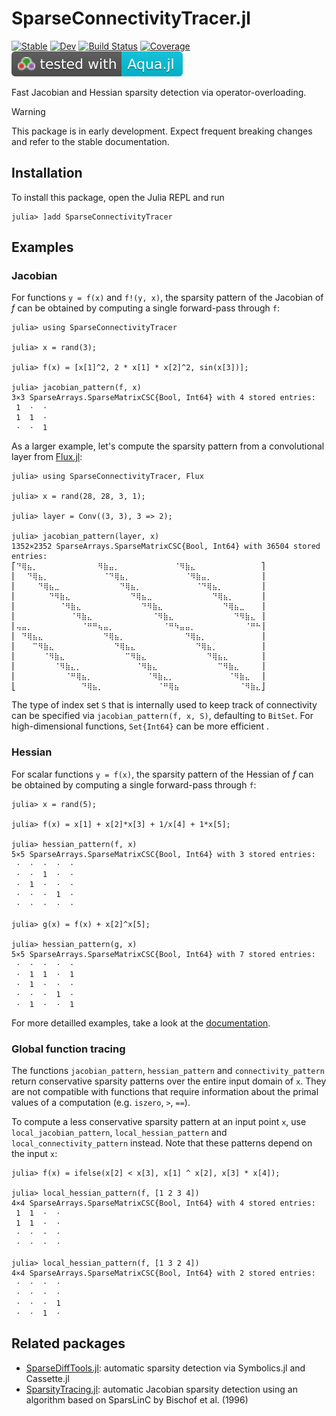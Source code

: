 # SparseConnectivityTracer.jl

[![Stable](https://img.shields.io/badge/docs-stable-blue.svg)](https://adrhill.github.io/SparseConnectivityTracer.jl/stable/)
[![Dev](https://img.shields.io/badge/docs-dev-blue.svg)](https://adrhill.github.io/SparseConnectivityTracer.jl/dev/)
[![Build Status](https://github.com/adrhill/SparseConnectivityTracer.jl/actions/workflows/CI.yml/badge.svg?branch=main)](https://github.com/adrhill/SparseConnectivityTracer.jl/actions/workflows/CI.yml?query=branch%3Amain)
[![Coverage](https://codecov.io/gh/adrhill/SparseConnectivityTracer.jl/branch/main/graph/badge.svg)](https://codecov.io/gh/adrhill/SparseConnectivityTracer.jl)
[![Aqua](https://raw.githubusercontent.com/JuliaTesting/Aqua.jl/master/badge.svg)](https://github.com/JuliaTesting/Aqua.jl)

Fast Jacobian and Hessian sparsity detection via operator-overloading.

> [!WARNING]
> This package is in early development. Expect frequent breaking changes and refer to the stable documentation.

## Installation 
To install this package, open the Julia REPL and run 

```julia-repl
julia> ]add SparseConnectivityTracer
```

## Examples
### Jacobian

For functions `y = f(x)` and `f!(y, x)`, the sparsity pattern of the Jacobian of $f$ can be obtained
by computing a single forward-pass through `f`:

```jldoctest
julia> using SparseConnectivityTracer

julia> x = rand(3);

julia> f(x) = [x[1]^2, 2 * x[1] * x[2]^2, sin(x[3])];

julia> jacobian_pattern(f, x)
3×3 SparseArrays.SparseMatrixCSC{Bool, Int64} with 4 stored entries:
 1  ⋅  ⋅
 1  1  ⋅
 ⋅  ⋅  1
```

As a larger example, let's compute the sparsity pattern from a convolutional layer from [Flux.jl](https://github.com/FluxML/Flux.jl):
```jldoctest
julia> using SparseConnectivityTracer, Flux

julia> x = rand(28, 28, 3, 1);

julia> layer = Conv((3, 3), 3 => 2);

julia> jacobian_pattern(layer, x)
1352×2352 SparseArrays.SparseMatrixCSC{Bool, Int64} with 36504 stored entries:
⎡⠙⢿⣦⡀⠀⠀⠀⠀⠀⠀⠀⠀⠀⠀⠀⠻⣷⣤⡀⠀⠀⠀⠀⠀⠀⠀⠀⠀⠀⠈⠻⣷⣄⠀⠀⠀⠀⠀⠀⠀⠀⠀⠀⠀⠀⎤
⎢⠀⠀⠙⢿⣦⡀⠀⠀⠀⠀⠀⠀⠀⠀⠀⠀⠈⠙⢿⣦⡀⠀⠀⠀⠀⠀⠀⠀⠀⠀⠀⠈⠻⣷⣤⡀⠀⠀⠀⠀⠀⠀⠀⠀⠀⎥
⎢⠀⠀⠀⠀⠙⢿⣦⣀⠀⠀⠀⠀⠀⠀⠀⠀⠀⠀⠀⠙⢿⣦⡀⠀⠀⠀⠀⠀⠀⠀⠀⠀⠀⠈⠙⢿⣦⡀⠀⠀⠀⠀⠀⠀⠀⎥
⎢⠀⠀⠀⠀⠀⠀⠙⠻⣷⣄⠀⠀⠀⠀⠀⠀⠀⠀⠀⠀⠀⠙⢿⣦⣀⠀⠀⠀⠀⠀⠀⠀⠀⠀⠀⠀⠙⢿⣦⡀⠀⠀⠀⠀⠀⎥
⎢⠀⠀⠀⠀⠀⠀⠀⠀⠈⠻⣷⣄⠀⠀⠀⠀⠀⠀⠀⠀⠀⠀⠀⠙⠻⣷⣄⠀⠀⠀⠀⠀⠀⠀⠀⠀⠀⠀⠙⢿⣦⣀⠀⠀⠀⎥
⎢⠀⠀⠀⠀⠀⠀⠀⠀⠀⠀⠈⠻⣷⣄⠀⠀⠀⠀⠀⠀⠀⠀⠀⠀⠀⠈⠻⣷⣄⠀⠀⠀⠀⠀⠀⠀⠀⠀⠀⠀⠙⠻⣷⣄⠀⎥
⎢⢤⣤⡀⠀⠀⠀⠀⠀⠀⠀⠀⠀⠈⠛⠛⢦⣤⡀⠀⠀⠀⠀⠀⠀⠀⠀⠀⠈⠛⠳⣤⣤⡀⠀⠀⠀⠀⠀⠀⠀⠀⠀⠈⠛⠓⎥
⎢⠀⠙⢿⣦⣄⠀⠀⠀⠀⠀⠀⠀⠀⠀⠀⠀⠙⢿⣦⡀⠀⠀⠀⠀⠀⠀⠀⠀⠀⠀⠀⠙⢿⣦⡀⠀⠀⠀⠀⠀⠀⠀⠀⠀⠀⎥
⎢⠀⠀⠀⠉⠻⣷⣄⠀⠀⠀⠀⠀⠀⠀⠀⠀⠀⠀⠙⢿⣦⣄⠀⠀⠀⠀⠀⠀⠀⠀⠀⠀⠀⠙⢿⣦⡀⠀⠀⠀⠀⠀⠀⠀⠀⎥
⎢⠀⠀⠀⠀⠀⠈⠻⣷⣄⠀⠀⠀⠀⠀⠀⠀⠀⠀⠀⠀⠉⠻⣷⣄⠀⠀⠀⠀⠀⠀⠀⠀⠀⠀⠀⠙⢿⣦⣄⠀⠀⠀⠀⠀⠀⎥
⎢⠀⠀⠀⠀⠀⠀⠀⠈⠻⣷⣄⡀⠀⠀⠀⠀⠀⠀⠀⠀⠀⠀⠈⠻⣷⣄⠀⠀⠀⠀⠀⠀⠀⠀⠀⠀⠀⠉⠻⣷⣄⠀⠀⠀⠀⎥
⎢⠀⠀⠀⠀⠀⠀⠀⠀⠀⠈⠛⢿⣦⡀⠀⠀⠀⠀⠀⠀⠀⠀⠀⠀⠈⠻⣷⣄⡀⠀⠀⠀⠀⠀⠀⠀⠀⠀⠀⠈⠻⣷⣄⠀⠀⎥
⎣⠀⠀⠀⠀⠀⠀⠀⠀⠀⠀⠀⠀⠙⢿⣦⡀⠀⠀⠀⠀⠀⠀⠀⠀⠀⠀⠈⠛⢿⣦⠀⠀⠀⠀⠀⠀⠀⠀⠀⠀⠀⠈⠻⣷⣄⎦
```

The type of index set `S` that is internally used to keep track of connectivity can be specified via `jacobian_pattern(f, x, S)`, defaulting to `BitSet`. 
For high-dimensional functions, `Set{Int64}` can be more efficient .

### Hessian

For scalar functions `y = f(x)`, the sparsity pattern of the Hessian of $f$ can be obtained
by computing a single forward-pass through `f`:

```jldoctest
julia> x = rand(5);

julia> f(x) = x[1] + x[2]*x[3] + 1/x[4] + 1*x[5];

julia> hessian_pattern(f, x)
5×5 SparseArrays.SparseMatrixCSC{Bool, Int64} with 3 stored entries:
 ⋅  ⋅  ⋅  ⋅  ⋅
 ⋅  ⋅  1  ⋅  ⋅
 ⋅  1  ⋅  ⋅  ⋅
 ⋅  ⋅  ⋅  1  ⋅
 ⋅  ⋅  ⋅  ⋅  ⋅

julia> g(x) = f(x) + x[2]^x[5];

julia> hessian_pattern(g, x)
5×5 SparseArrays.SparseMatrixCSC{Bool, Int64} with 7 stored entries:
 ⋅  ⋅  ⋅  ⋅  ⋅
 ⋅  1  1  ⋅  1
 ⋅  1  ⋅  ⋅  ⋅
 ⋅  ⋅  ⋅  1  ⋅
 ⋅  1  ⋅  ⋅  1
```

For more detailled examples, take a look at the [documentation](https://adrianhill.de/SparseConnectivityTracer.jl/dev).

### Global function tracing

The functions `jacobian_pattern`, `hessian_pattern` and `connectivity_pattern` return conservative sparsity patterns over the entire input domain of `x`. 
They are not compatible with functions that require information about the primal values of a computation (e.g. `iszero`, `>`, `==`).

To compute a less conservative sparsity pattern at an input point `x`, use `local_jacobian_pattern`, `local_hessian_pattern` and `local_connectivity_pattern` instead.
Note that these patterns depend on the input `x`:

```jldoctest
julia> f(x) = ifelse(x[2] < x[3], x[1] ^ x[2], x[3] * x[4]);

julia> local_hessian_pattern(f, [1 2 3 4])
4×4 SparseArrays.SparseMatrixCSC{Bool, Int64} with 4 stored entries:
 1  1  ⋅  ⋅
 1  1  ⋅  ⋅
 ⋅  ⋅  ⋅  ⋅
 ⋅  ⋅  ⋅  ⋅

julia> local_hessian_pattern(f, [1 3 2 4])
4×4 SparseArrays.SparseMatrixCSC{Bool, Int64} with 2 stored entries:
 ⋅  ⋅  ⋅  ⋅
 ⋅  ⋅  ⋅  ⋅
 ⋅  ⋅  ⋅  1
 ⋅  ⋅  1  ⋅
```

## Related packages
* [SparseDiffTools.jl](https://github.com/JuliaDiff/SparseDiffTools.jl): automatic sparsity detection via Symbolics.jl and Cassette.jl
* [SparsityTracing.jl](https://github.com/PALEOtoolkit/SparsityTracing.jl): automatic Jacobian sparsity detection using an algorithm based on SparsLinC by Bischof et al. (1996)
